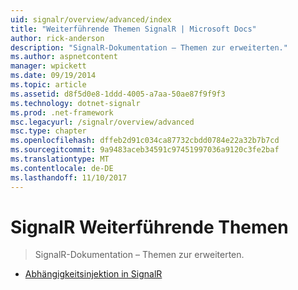 ```yaml
---
uid: signalr/overview/advanced/index
title: "Weiterführende Themen SignalR | Microsoft Docs"
author: rick-anderson
description: "SignalR-Dokumentation – Themen zur erweiterten."
ms.author: aspnetcontent
manager: wpickett
ms.date: 09/19/2014
ms.topic: article
ms.assetid: d8f5d0e8-1ddd-4005-a7aa-50ae87f9f9f3
ms.technology: dotnet-signalr
ms.prod: .net-framework
msc.legacyurl: /signalr/overview/advanced
msc.type: chapter
ms.openlocfilehash: dffeb2d91c034ca87732cbdd0784e22a32b7b7cd
ms.sourcegitcommit: 9a9483aceb34591c97451997036a9120c3fe2baf
ms.translationtype: MT
ms.contentlocale: de-DE
ms.lasthandoff: 11/10/2017
---
```

<a name="signalr-advanced-topics"></a>SignalR Weiterführende Themen
====================
> SignalR-Dokumentation – Themen zur erweiterten.


- [Abhängigkeitsinjektion in SignalR](dependency-injection.md)

